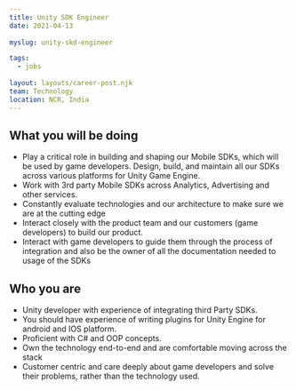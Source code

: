 ```yaml
---
title: Unity SDK Engineer
date: 2021-04-13
 
myslug: unity-skd-engineer

tags: 
  - jobs
  
layout: layouts/career-post.njk
team: Technology
location: NCR, India
---
```

## What you will be doing

- Play a critical role in building and shaping our Mobile SDKs, which will be used by game developers. Design, build, and maintain all our SDKs across various platforms for Unity Game Engine.
- Work with 3rd party Mobile SDKs across Analytics, Advertising and other services.
- Constantly evaluate technologies and our architecture to make sure we are at the cutting edge  
- Interact closely with the product team and our customers (game developers) to build our product. 
- Interact with game developers to guide them through the process of integration and also be the owner of all the documentation needed to usage of the SDKs


## Who you are 
- Unity developer with experience of integrating third Party SDKs.
- You should have experience of writing plugins for Unity Engine for android and IOS platform.
- Proficient with C# and OOP concepts.
- Own the technology end-to-end and are comfortable moving across the stack 
- Customer centric and care deeply about game developers and solve their problems, rather than the technology used.

